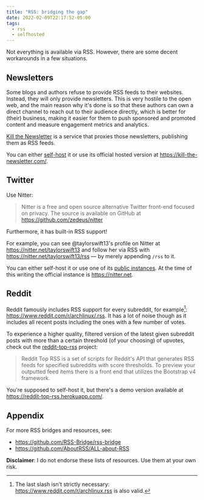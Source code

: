 ```yaml
---
title: "RSS: bridging the gap"
date: 2022-02-09T22:17:52-05:00
tags:
  - rss
  - selfhosted
---
```


Not everything is available via RSS. However, there are some decent workarounds in a few situations.

<!--more-->

## Newsletters

Some blogs and authors refuse to provide RSS feeds to their websites. Instead, they will only provide newsletters.
This is very hostile to the open web, and the main reason why it's done is so that these authors can own a direct channel to reach out to their audience directly,
which is better for (their) business, making it easier for them to push sponsored and promoted content and measure engagement metrics and analytics.

[Kill the Newsletter](https://kill-the-newsletter.com/) is a service that proxies those newsletters, publishing them as RSS feeds.

You can either [self-host](https://github.com/leafac/kill-the-newsletter) it or use its official hosted version at https://kill-the-newsletter.com/.

## Twitter

Use Nitter:

> Nitter is a free and open source alternative Twitter front-end focused on privacy. The source is available on GitHub at https://github.com/zedeus/nitter

Furthermore, it has built-in RSS support!

For example, you can see @taylorswift13's profile on Nitter at https://nitter.net/taylorswift13
and follow her via RSS with https://nitter.net/taylorswift13/rss — by merely appending `/rss` to it.

You can either self-host it or use one of its [public instances](https://github.com/zedeus/nitter/wiki/Instances).
At the time of this writing the official instance is https://nitter.net.

## Reddit

Reddit famously includes RSS support for every subreddit, for example[^1]: https://www.reddit.com/r/archlinux/.rss.
It has a lot of noise though as it includes all recent posts including the ones with a few number of votes.

To experience a higher quality, filtered version of the latest given subreddit posts with more than a certain threshold (of your choosing) of upvotes, check out the [reddit-top-rss](https://github.com/johnwarne/reddit-top-rss) project:

> Reddit Top RSS is a set of scripts for Reddit's API that generates RSS feeds for specified subreddits with score thresholds. To preview your outputted feed items there is a front end that utilizes the Bootstrap v4 framework.

You're supposed to self-host it, but there's a demo version available at https://reddit-top-rss.herokuapp.com/.

## Appendix

For more RSS bridges and resources, see:

- https://github.com/RSS-Bridge/rss-bridge
- https://github.com/AboutRSS/ALL-about-RSS

**Disclaimer**: I do not endorse these lists of resources. Use them at your own risk.


[^1]: The last slash isn't strictly necessary: https://www.reddit.com/r/archlinux.rss is also valid.
